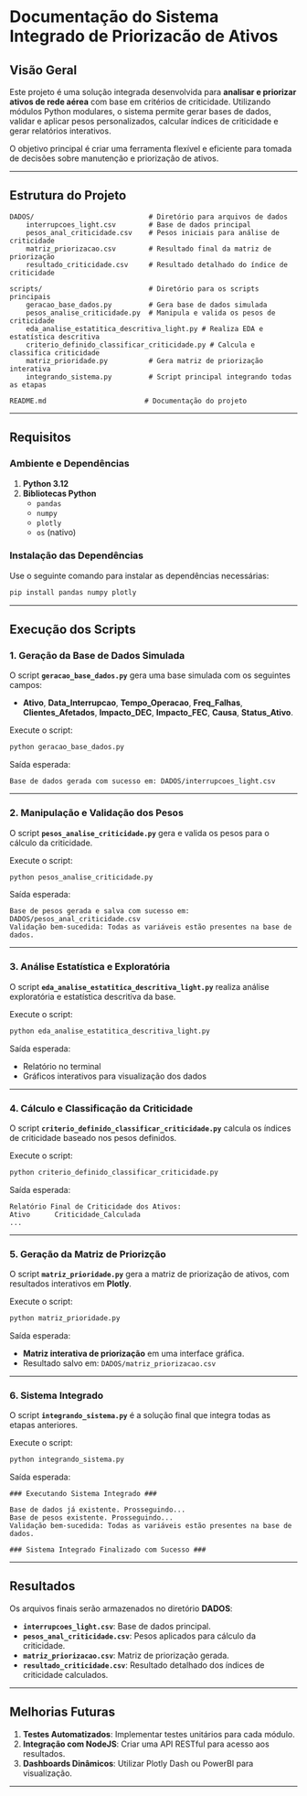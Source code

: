 # Documentação do Sistema Integrado de Priorizacão de Ativos

## Visão Geral
Este projeto é uma solução integrada desenvolvida para **analisar e priorizar ativos de rede aérea** com base em critérios de criticidade. Utilizando módulos Python modulares, o sistema permite gerar bases de dados, validar e aplicar pesos personalizados, calcular índices de criticidade e gerar relatórios interativos.

O objetivo principal é criar uma ferramenta flexível e eficiente para tomada de decisões sobre manutenção e priorização de ativos.

---

## Estrutura do Projeto

```plaintext
DADOS/                            # Diretório para arquivos de dados
    interrupcoes_light.csv        # Base de dados principal
    pesos_anal_criticidade.csv    # Pesos iniciais para análise de criticidade
    matriz_priorizacao.csv        # Resultado final da matriz de priorização
    resultado_criticidade.csv     # Resultado detalhado do índice de criticidade

scripts/                          # Diretório para os scripts principais
    geracao_base_dados.py         # Gera base de dados simulada
    pesos_analise_criticidade.py  # Manipula e valida os pesos de criticidade
    eda_analise_estatitica_descritiva_light.py # Realiza EDA e estatística descritiva
    criterio_definido_classificar_criticidade.py # Calcula e classifica criticidade
    matriz_prioridade.py          # Gera matriz de priorização interativa
    integrando_sistema.py         # Script principal integrando todas as etapas

README.md                        # Documentação do projeto
```

---

## Requisitos

### Ambiente e Dependências

1. **Python 3.12**
2. **Bibliotecas Python**
   - `pandas`
   - `numpy`
   - `plotly`
   - `os` (nativo)

### Instalação das Dependências

Use o seguinte comando para instalar as dependências necessárias:

```bash
pip install pandas numpy plotly
```

---

## Execução dos Scripts

### 1. Geração da Base de Dados Simulada

O script **`geracao_base_dados.py`** gera uma base simulada com os seguintes campos:
- **Ativo**, **Data_Interrupcao**, **Tempo_Operacao**, **Freq_Falhas**, **Clientes_Afetados**, **Impacto_DEC**, **Impacto_FEC**, **Causa**, **Status_Ativo**.

Execute o script:

```bash
python geracao_base_dados.py
```

Saída esperada:
```plaintext
Base de dados gerada com sucesso em: DADOS/interrupcoes_light.csv
```

---

### 2. Manipulação e Validação dos Pesos

O script **`pesos_analise_criticidade.py`** gera e valida os pesos para o cálculo da criticidade.

Execute o script:

```bash
python pesos_analise_criticidade.py
```

Saída esperada:
```plaintext
Base de pesos gerada e salva com sucesso em: DADOS/pesos_anal_criticidade.csv
Validação bem-sucedida: Todas as variáveis estão presentes na base de dados.
```

---

### 3. Análise Estatística e Exploratória

O script **`eda_analise_estatitica_descritiva_light.py`** realiza análise exploratória e estatística descritiva da base.

Execute o script:

```bash
python eda_analise_estatitica_descritiva_light.py
```

Saída esperada:
- Relatório no terminal
- Gráficos interativos para visualização dos dados

---

### 4. Cálculo e Classificação da Criticidade

O script **`criterio_definido_classificar_criticidade.py`** calcula os índices de criticidade baseado nos pesos definidos.

Execute o script:

```bash
python criterio_definido_classificar_criticidade.py
```

Saída esperada:
```plaintext
Relatório Final de Criticidade dos Ativos:
Ativo      Criticidade_Calculada
...
```

---

### 5. Geração da Matriz de Priorizção

O script **`matriz_prioridade.py`** gera a matriz de priorização de ativos, com resultados interativos em **Plotly**.

Execute o script:

```bash
python matriz_prioridade.py
```

Saída esperada:
- **Matriz interativa de priorização** em uma interface gráfica.
- Resultado salvo em: `DADOS/matriz_priorizacao.csv`

---

### 6. Sistema Integrado

O script **`integrando_sistema.py`** é a solução final que integra todas as etapas anteriores.

Execute o script:

```bash
python integrando_sistema.py
```

Saída esperada:
```plaintext
### Executando Sistema Integrado ###

Base de dados já existente. Prosseguindo...
Base de pesos existente. Prosseguindo...
Validação bem-sucedida: Todas as variáveis estão presentes na base de dados.

### Sistema Integrado Finalizado com Sucesso ###
```

---

## Resultados

Os arquivos finais serão armazenados no diretório **DADOS**:

- **`interrupcoes_light.csv`**: Base de dados principal.
- **`pesos_anal_criticidade.csv`**: Pesos aplicados para cálculo da criticidade.
- **`matriz_priorizacao.csv`**: Matriz de priorização gerada.
- **`resultado_criticidade.csv`**: Resultado detalhado dos índices de criticidade calculados.

---

## Melhorias Futuras

1. **Testes Automatizados**: Implementar testes unitários para cada módulo.
2. **Integração com NodeJS**: Criar uma API RESTful para acesso aos resultados.
3. **Dashboards Dinâmicos**: Utilizar Plotly Dash ou PowerBI para visualização.

---
